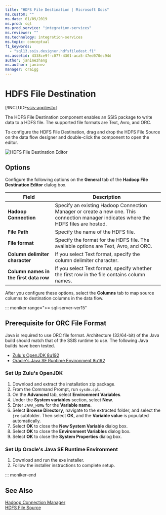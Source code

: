```yaml
---
title: "HDFS File Destination | Microsoft Docs"
ms.custom: ""
ms.date: 01/09/2019
ms.prod: sql
ms.prod_service: "integration-services"
ms.reviewer: ""
ms.technology: integration-services
ms.topic: conceptual
f1_keywords:
  - "sql13.ssis.designer.hdfsfiledest.f1"
ms.assetid: 4338ce9f-c077-4301-aca5-47ed070ec94d
author: janinezhang
ms.author: janinez
manager: craigg
---
```

# HDFS File Destination

[!INCLUDE[ssis-appliesto](../../includes/ssis-appliesto-ssvrpluslinux-asdb-asdw-xxx.md)]


  The HDFS File Destination component enables an SSIS package to write data to a HDFS file. The supported file formats are Text, Avro, and ORC.

 To configure the HDFS File Destination, drag and drop the HDFS File Source on the data flow designer and double-click the component to open the editor.

 ![HDFS File Destination Editor](../../integration-services/data-flow/media/hdfs-file-dest.png "HDFS File Destination Editor")

## Options
 Configure the following options on the **General** tab of the **Hadoop File Destination Editor** dialog box.

|Field|Description|
|-----------|-----------------|
|**Hadoop Connection**|Specify an existing Hadoop Connection Manager or create a new one. This connection manager indicates  where the HDFS files are hosted.|
|**File Path**|Specify the name of the HDFS file.|
|**File format**|Specify the format for the HDFS file. The available options are Text, Avro, and ORC.|
|**Column delimiter character**|If you select Text format, specify the column delimiter character.|
|**Column  names in the first data row**|If you select Text format, specify whether the first row in the file contains column names.|

 After you configure these options, select the **Columns** tab to map source columns to destination columns in the data flow.

::: moniker range=">= sql-server-ver15"

## Prerequisite for ORC File Format
Java is required to use ORC file format.
Architecture (32/64-bit) of the Java build should match that of the SSIS runtime to use.
The following Java builds have been tested.

- [Zulu's OpenJDK 8u192](https://www.azul.com/downloads/zulu/zulu-windows/)
- [Oracle's Java SE Runtime Environment 8u192](https://www.oracle.com/technetwork/java/javase/downloads/java-archive-javase8-2177648.html)

### Set Up Zulu's OpenJDK
1. Download and extract the installation zip package.
2. From the Command Prompt, run `sysdm.cpl`.
3. On the **Advanced** tab, select **Environment Variables**.
4. Under the **System variables** section, select **New**.
5. Enter `JAVA_HOME` for the **Variable name**.
6. Select **Browse Directory**, navigate to the extracted folder, and select the `jre` subfolder.
   Then select **OK**, and the **Variable value** is populated automatically.
7. Select **OK** to close the **New System Variable** dialog box.
8. Select **OK** to close the **Environment Variables** dialog box.
9. Select **OK** to close the **System Properties** dialog box.

### Set Up Oracle's Java SE Runtime Environment
1. Download and run the exe installer.
2. Follow the installer instructions to complete setup.

::: moniker-end

## See Also
[Hadoop Connection Manager](../../integration-services/connection-manager/hadoop-connection-manager.md)  
[HDFS File Source](../../integration-services/data-flow/hdfs-file-source.md)
